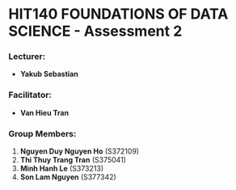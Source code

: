# HIT140 FOUNDATIONS OF DATA SCIENCE - Assessment 2

### Lecturer:
- **Yakub Sebastian**

### Facilitator:
- **Van Hieu Tran**

### Group Members:
1. **Nguyen Duy Nguyen Ho** (S372109)
2. **Thi Thuy Trang Tran** (S375041)
3. **Minh Hanh Le** (S373213)
4. **Son Lam Nguyen** (S377342)
